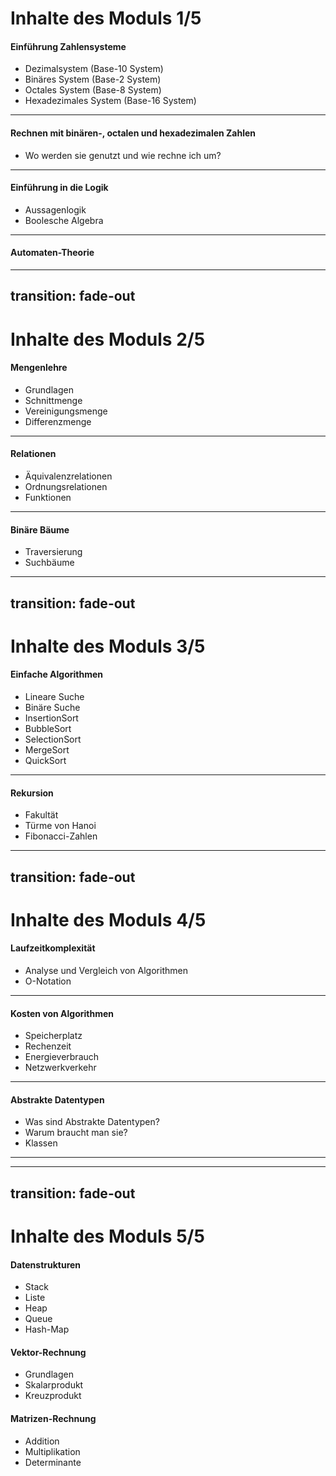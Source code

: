 # Inhalte des Moduls 1/5

#### **Einführung Zahlensysteme**
  - Dezimalsystem (Base-10 System)
  - Binäres System (Base-2 System)
  - Octales System (Base-8 System)
  - Hexadezimales System (Base-16 System)
<hr>

#### **Rechnen mit binären-, octalen und hexadezimalen Zahlen**
  - Wo werden sie genutzt und wie rechne ich um?
<hr>

#### **Einführung in die Logik**
  - Aussagenlogik
  - Boolesche Algebra
<hr>

#### **Automaten-Theorie**
  
---
transition: fade-out
---

# Inhalte des Moduls 2/5
  
#### **Mengenlehre**
  - Grundlagen
  - Schnittmenge
  - Vereinigungsmenge
  - Differenzmenge
<hr>

#### **Relationen**
  - Äquivalenzrelationen
  - Ordnungsrelationen
  - Funktionen
<hr>

#### **Binäre Bäume**
  - Traversierung
  - Suchbäume

---
transition: fade-out
---

# Inhalte des Moduls 3/5

#### **Einfache Algorithmen**
  - Lineare Suche
  - Binäre Suche
  - InsertionSort
  - BubbleSort
  - SelectionSort
  - MergeSort
  - QuickSort
<hr>

#### **Rekursion**
  - Fakultät
  - Türme von Hanoi
  - Fibonacci-Zahlen

---
transition: fade-out
---

# Inhalte des Moduls 4/5
  
#### **Laufzeitkomplexität**
  - Analyse und Vergleich von Algorithmen
  - O-Notation
<hr>

#### **Kosten von Algorithmen**
  - Speicherplatz
  - Rechenzeit
  - Energieverbrauch
  - Netzwerkverkehr
<hr>

#### **Abstrakte Datentypen**
  - Was sind Abstrakte Datentypen?
  - Warum braucht man sie?
  - Klassen
<hr>

---
transition: fade-out
---

# Inhalte des Moduls 5/5
  
#### **Datenstrukturen**
  - Stack
  - Liste
  - Heap
  - Queue
  - Hash-Map

#### **Vektor-Rechnung**
  - Grundlagen
  - Skalarprodukt
  - Kreuzprodukt

#### **Matrizen-Rechnung**
  - Addition
  - Multiplikation
  - Determinante

